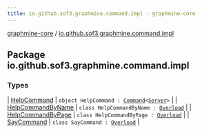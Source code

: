 ```yaml
---
title: io.github.sof3.graphmine.command.impl - graphmine-core
---
```


[graphmine-core](../index.html) / [io.github.sof3.graphmine.command.impl](./index.html)

## Package io.github.sof3.graphmine.command.impl

### Types

| [HelpCommand](-help-command.html) | `object HelpCommand : `[`Command`](../io.github.sof3.graphmine.command/-command/index.html)`<`[`Server`](../io.github.sof3.graphmine/-server/index.html)`>` |
| [HelpCommandByName](-help-command-by-name/index.html) | `class HelpCommandByName : `[`Overload`](../io.github.sof3.graphmine.command/-overload/index.html) |
| [HelpCommandByPage](-help-command-by-page/index.html) | `class HelpCommandByPage : `[`Overload`](../io.github.sof3.graphmine.command/-overload/index.html) |
| [SayCommand](-say-command/index.html) | `class SayCommand : `[`Overload`](../io.github.sof3.graphmine.command/-overload/index.html) |

